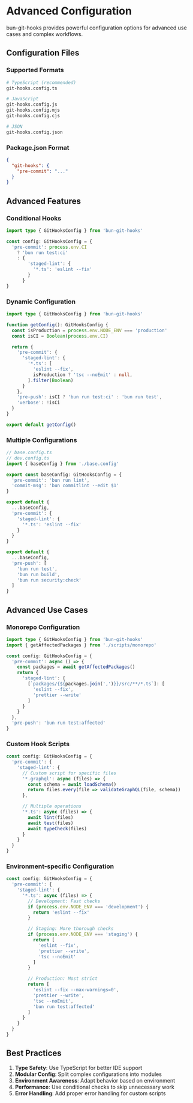 # Advanced Configuration

bun-git-hooks provides powerful configuration options for advanced use cases and complex workflows.

## Configuration Files

### Supported Formats

```bash
# TypeScript (recommended)
git-hooks.config.ts

# JavaScript
git-hooks.config.js
git-hooks.config.mjs
git-hooks.config.cjs

# JSON
git-hooks.config.json
```

### Package.json Format

```json
{
  "git-hooks": {
    "pre-commit": "..."
  }
}
```

## Advanced Features

### Conditional Hooks

```ts
import type { GitHooksConfig } from 'bun-git-hooks'

const config: GitHooksConfig = {
  'pre-commit': process.env.CI
    ? 'bun run test:ci'
    : {
        'staged-lint': {
          '*.ts': 'eslint --fix'
        }
      }
}
```

### Dynamic Configuration

```ts
import type { GitHooksConfig } from 'bun-git-hooks'

function getConfig(): GitHooksConfig {
  const isProduction = process.env.NODE_ENV === 'production'
  const isCI = Boolean(process.env.CI)

  return {
    'pre-commit': {
      'staged-lint': {
        '*.ts': [
          'eslint --fix',
          isProduction ? 'tsc --noEmit' : null,
        ].filter(Boolean)
      }
    },
    'pre-push': isCI ? 'bun run test:ci' : 'bun run test',
    'verbose': !isCi
  }
}

export default getConfig()
```

### Multiple Configurations

```ts
// base.config.ts
// dev.config.ts
import { baseConfig } from './base.config'

export const baseConfig: GitHooksConfig = {
  'pre-commit': 'bun run lint',
  'commit-msg': 'bun commitlint --edit $1'
}

export default {
  ...baseConfig,
  'pre-commit': {
    'staged-lint': {
      '*.ts': 'eslint --fix'
    }
  }
}

export default {
  ...baseConfig,
  'pre-push': [
    'bun run test',
    'bun run build',
    'bun run security:check'
  ]
}
```

## Advanced Use Cases

### Monorepo Configuration

```ts
import type { GitHooksConfig } from 'bun-git-hooks'
import { getAffectedPackages } from './scripts/monorepo'

const config: GitHooksConfig = {
  'pre-commit': async () => {
    const packages = await getAffectedPackages()
    return {
      'staged-lint': {
        [`packages/{${packages.join(',')}}/src/**/*.ts`]: [
          'eslint --fix',
          'prettier --write'
        ]
      }
    }
  },
  'pre-push': 'bun run test:affected'
}
```

### Custom Hook Scripts

```ts
const config: GitHooksConfig = {
  'pre-commit': {
    'staged-lint': {
      // Custom script for specific files
      '*.graphql': async (files) => {
        const schema = await loadSchema()
        return files.every(file => validateGraphQL(file, schema))
      },

      // Multiple operations
      '*.ts': async (files) => {
        await lint(files)
        await test(files)
        await typeCheck(files)
      }
    }
  }
}
```

### Environment-specific Configuration

```ts
const config: GitHooksConfig = {
  'pre-commit': {
    'staged-lint': {
      '*.ts': async (files) => {
        // Development: Fast checks
        if (process.env.NODE_ENV === 'development') {
          return 'eslint --fix'
        }

        // Staging: More thorough checks
        if (process.env.NODE_ENV === 'staging') {
          return [
            'eslint --fix',
            'prettier --write',
            'tsc --noEmit'
          ]
        }

        // Production: Most strict
        return [
          'eslint --fix --max-warnings=0',
          'prettier --write',
          'tsc --noEmit',
          'bun run test:affected'
        ]
      }
    }
  }
}
```

## Best Practices

1. **Type Safety**: Use TypeScript for better IDE support
2. **Modular Config**: Split complex configurations into modules
3. **Environment Awareness**: Adapt behavior based on environment
4. **Performance**: Use conditional checks to skip unnecessary work
5. **Error Handling**: Add proper error handling for custom scripts
